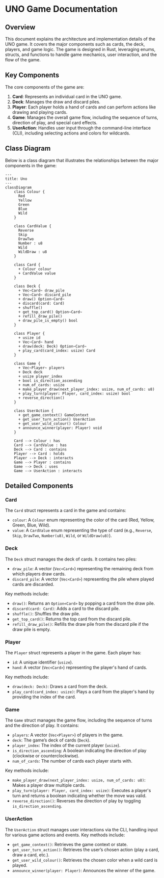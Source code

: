 # UNO Game Documentation

## Overview

This document explains the architecture and implementation details of the UNO game. It covers the major components such as cards, the deck, players, and game logic. The game is designed in Rust, leveraging enums, structs, and functions to handle game mechanics, user interaction, and the flow of the game.

## Key Components

The core components of the game are:

1. **Card**: Represents an individual card in the UNO game.
2. **Deck**: Manages the draw and discard piles.
3. **Player**: Each player holds a hand of cards and can perform actions like drawing and playing cards.
4. **Game**: Manages the overall game flow, including the sequence of turns, direction of play, and special card effects.
5. **UserAction**: Handles user input through the command-line interface (CLI), including selecting actions and colors for wildcards.

## Class Diagram

Below is a class diagram that illustrates the relationships between the major components in the game:

```mermaid
---
title: Uno
---
classDiagram
    class Colour {
      Red
      Yellow
      Green
      Blue
      Wild
    }

    class CardValue {
      Reverse
      Skip
      DrawTwo
      Number : u8
      Wild
      WildDraw : u8
    }

    class Card {
      + Colour colour
      + CardValue value
    }

    class Deck {
      + Vec~Card~ draw_pile
      + Vec~Card~ discard_pile
      + draw() Option~Card~
      + discard(card: Card)
      + shuffle()
      + get_top_card() Option~Card~
      + refill_draw_pile()
      + draw_pile_is_empty() bool
    }

    class Player {
      + usize id
      + Vec~Card~ hand
      + draw(deck: Deck) Option~Card~
      + play_card(card_index: usize) Card
    }

    class Game {
      + Vec~Player~ players
      + Deck deck
      + usize player_index
      + bool is_direction_ascending
      + num_of_cards: usize
      + make_player_draw(next_player_index: usize, num_of_cards: u8)
      + play_turn(player: Player, card_index: usize) bool
      + reverse_direction()
    }

    class UserAction {
      + get_game_context() GameContext
      + get_user_turn_action() UserAction
      + get_user_wild_colour() Colour
      + announce_winner(player: Player) void
    }

    Card --> Colour : has
    Card --> CardValue : has
    Deck --> Card : contains
    Player --> Card : holds
    Player --> Deck : interacts
    Game --> Player : contains
    Game --> Deck : uses
    Game --> UserAction : interacts
```

## Detailed Components

### Card

The `Card` struct represents a card in the game and contains:
- `colour`: A `Colour` enum representing the color of the card (Red, Yellow, Green, Blue, Wild).
- `value`: A `CardValue` enum representing the type of card (e.g., `Reverse`, `Skip`, `DrawTwo`, `Number(u8)`, `Wild`, or `WildDraw(u8)`).

### Deck

The `Deck` struct manages the deck of cards. It contains two piles:
- `draw_pile`: A vector (`Vec<Card>`) representing the remaining deck from which players draw cards.
- `discard_pile`: A vector (`Vec<Card>`) representing the pile where played cards are discarded.

Key methods include:
- `draw()`: Returns an `Option<Card>` by popping a card from the draw pile.
- `discard(card: Card)`: Adds a card to the discard pile.
- `shuffle()`: Shuffles the draw pile.
- `get_top_card()`: Returns the top card from the discard pile.
- `refill_draw_pile()`: Refills the draw pile from the discard pile if the draw pile is empty.

### Player

The `Player` struct represents a player in the game. Each player has:
- `id`: A unique identifier (`usize`).
- `hand`: A vector (`Vec<Card>`) representing the player's hand of cards.

Key methods include:
- `draw(deck: Deck)`: Draws a card from the deck.
- `play_card(card_index: usize)`: Plays a card from the player's hand by providing the index of the card.

### Game

The `Game` struct manages the game flow, including the sequence of turns and the direction of play. It contains:
- `players`: A vector (`Vec<Player>`) of players in the game.
- `deck`: The game’s deck of cards (`Deck`).
- `player_index`: The index of the current player (`usize`).
- `is_direction_ascending`: A boolean indicating the direction of play (clockwise or counterclockwise).
- `num_of_cards`: The number of cards each player starts with.

Key methods include:
- `make_player_draw(next_player_index: usize, num_of_cards: u8)`: Makes a player draw multiple cards.
- `play_turn(player: Player, card_index: usize)`: Executes a player's turn and returns a boolean indicating whether the move was valid.
- `reverse_direction()`: Reverses the direction of play by toggling `is_direction_ascending`.

### UserAction

The `UserAction` struct manages user interactions via the CLI, handling input for various game actions and events. Key methods include:
- `get_game_context()`: Retrieves the game context or state.
- `get_user_turn_action()`: Retrieves the user’s chosen action (play a card, draw a card, etc.).
- `get_user_wild_colour()`: Retrieves the chosen color when a wild card is played.
- `announce_winner(player: Player)`: Announces the winner of the game.
